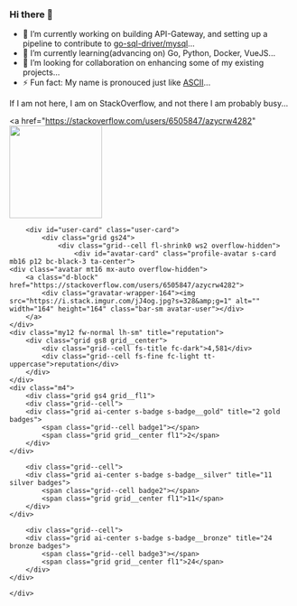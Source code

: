 ### Hi there 👋

- 🔭 I’m currently working on building API-Gateway, and setting up a pipeline to contribute to [go-sql-driver/mysql](https://github.com/go-sql-driver/mysql)...
- 🌱 I’m currently learning(advancing on) Go, Python, Docker, VueJS...
- 👯 I’m looking for collaboration on enhancing some of my existing projects...
- ⚡ Fun fact: My name is pronouced just like [ASCII](https://en.wikipedia.org/wiki/ASCII)...

If I am not here, I am on StackOverflow, and not there I am probably busy...

<a href="https://stackoverflow.com/users/6505847/azycrw4282" <img src="https://i.stack.imgur.com/jJ4og.jpg?s=328&amp;g=1" alt="" width="164" height="164" class="bar-sm avatar-user"></a>

   <div id="main-content">

        
        <div id="user-card" class="user-card">
            <div class="grid gs24">
                <div class="grid--cell fl-shrink0 ws2 overflow-hidden">
                    <div id="avatar-card" class="profile-avatar s-card mb16 p12 bc-black-3 ta-center">
    <div class="avatar mt16 mx-auto overflow-hidden">
        <a class="d-block" href="https://stackoverflow.com/users/6505847/azycrw4282">
            <div class="gravatar-wrapper-164"><img src="https://i.stack.imgur.com/jJ4og.jpg?s=328&amp;g=1" alt="" width="164" height="164" class="bar-sm avatar-user"></div>
        </a>
    </div>
    <div class="my12 fw-normal lh-sm" title="reputation">
        <div class="grid gs8 grid__center">
            <div class="grid--cell fs-title fc-dark">4,581</div>
            <div class="grid--cell fs-fine fc-light tt-uppercase">reputation</div>
        </div>
    </div>
    <div class="m4">
        <div class="grid gs4 grid__fl1">
        <div class="grid--cell">
        <div class="grid ai-center s-badge s-badge__gold" title="2 gold badges">
            <span class="grid--cell badge1"></span>
            <span class="grid grid__center fl1">2</span>
        </div>
    </div>

        <div class="grid--cell">
        <div class="grid ai-center s-badge s-badge__silver" title="11 silver badges">
            <span class="grid--cell badge2"></span>
            <span class="grid grid__center fl1">11</span>
        </div>
    </div>

        <div class="grid--cell">
        <div class="grid ai-center s-badge s-badge__bronze" title="24 bronze badges">
            <span class="grid--cell badge3"></span>
            <span class="grid grid__center fl1">24</span>
        </div>
    </div>

</div>

    </div>
</div>

<!--
**AzyCrw4282/azycrw4282** is a ✨ _special_ ✨ repository because its `README.md` (this file) appears on your GitHub profile.

Here are some ideas to get you started:

- 🔭 I’m currently working on ...
- 🌱 I’m currently learning ...
- 👯 I’m looking to collaborate on ...
- 🤔 I’m looking for help with ...
- 💬 Ask me about ...
- 📫 How to reach me: ...
- 😄 Pronouns: ...
- ⚡ Fun fact: ...
-->



